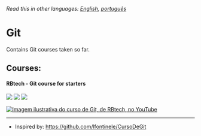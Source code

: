 *Read this in other languages: [English](readme.md), [português](readme.pt.md)*

# Git

Contains Git courses taken so far.

## Courses:

#### RBtech - Git course for starters

[![](https://img.shields.io/static/v1.svg?label=studying&labelColor=gray&message=25%&color=rosybrown)](courses/rbtech/readme.md)
[![](https://img.shields.io/static/v1.svg?label=available&labelColor=gray&message=YouTube&color=dd3333)](https://www.youtube.com/playlist?list=PLInBAd9OZCzzHBJjLFZzRl6DgUmOeG3H0)
![](https://img.shields.io/static/v1.svg?label=idiom&labelColor=gray&message=Portuguese&color=blue)

[![Imagem ilustrativa do curso de Git, de RBtech, no YouTube](https://img.youtube.com/vi/-GhA2JPImgU/mqdefault.jpg)](courses/rbtech/readme.md)

---

* Inspired by: https://github.com/lfontinele/CursoDeGit
